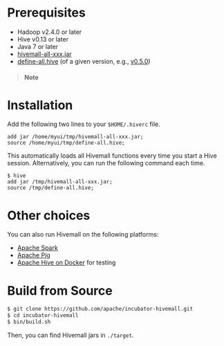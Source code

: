 <!--
  Licensed to the Apache Software Foundation (ASF) under one
  or more contributor license agreements.  See the NOTICE file
  distributed with this work for additional information
  regarding copyright ownership.  The ASF licenses this file
  to you under the Apache License, Version 2.0 (the
  "License"); you may not use this file except in compliance
  with the License.  You may obtain a copy of the License at

    http://www.apache.org/licenses/LICENSE-2.0

  Unless required by applicable law or agreed to in writing,
  software distributed under the License is distributed on an
  "AS IS" BASIS, WITHOUT WARRANTIES OR CONDITIONS OF ANY
  KIND, either express or implied.  See the License for the
  specific language governing permissions and limitations
  under the License.
-->
        
Prerequisites
============

* Hadoop v2.4.0 or later
* Hive v0.13 or later
* Java 7 or later
* [hivemall-all-xxx.jar](https://search.maven.org/#search%7Cga%7C1%7Ca%3A%22hivemall-all%22)
* [define-all.hive](https://github.com/apache/incubator-hivemall/blob/master/resources/ddl/define-all.hive) (of a given version, e.g., [v0.5.0](https://github.com/apache/incubator-hivemall/blob/v0.5.0/resources/ddl/define-all.hive))

> #### Note
> 

Installation
============

Add the following two lines to your `$HOME/.hiverc` file.

```
add jar /home/myui/tmp/hivemall-all-xxx.jar;
source /home/myui/tmp/define-all.hive;
```

This automatically loads all Hivemall functions every time you start a Hive session. Alternatively, you can run the following command each time.

```
$ hive
add jar /tmp/hivemall-all-xxx.jar;
source /tmp/define-all.hive;
```


Other choices
=============

You can also run Hivemall on the following platforms:

* [Apache Spark](../spark/getting_started/installation.md)
* [Apache Pig](https://github.com/daijyc/hivemall/wiki/PigHome)
* [Apache Hive on Docker](../docker/getting_started.md) for testing


Build from Source
==================

```sh
$ git clone https://github.com/apache/incubator-hivemall.git
$ cd incubator-hivemall
$ bin/build.sh
```

Then, you can find Hivemall jars in `./target`.
